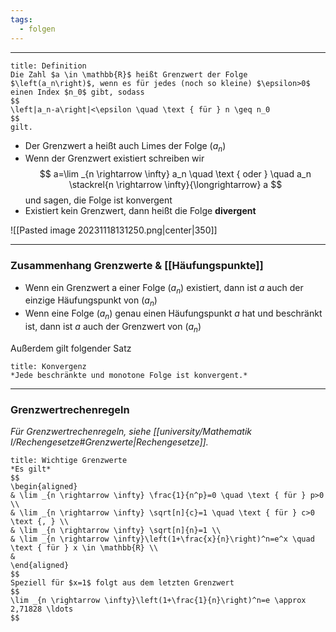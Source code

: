 ```yaml
---
tags:
  - folgen
---
```

***

```ad-important
title: Definition
Die Zahl $a \in \mathbb{R}$ heißt Grenzwert der Folge $\left(a_n\right)$, wenn es für jedes (noch so kleine) $\epsilon>0$ einen Index $n_0$ gibt, sodass
$$
\left|a_n-a\right|<\epsilon \quad \text { für } n \geq n_0
$$
gilt.
```

- Der Grenzwert a heißt auch Limes der Folge $\left(a_n\right)$
- Wenn der Grenzwert existiert schreiben wir
$$
a=\lim _{n \rightarrow \infty} a_n \quad \text { oder } \quad a_n \stackrel{n \rightarrow \infty}{\longrightarrow} a
$$
und sagen, die Folge ist konvergent
- Existiert kein Grenzwert, dann heißt die Folge **divergent**

![[Pasted image 20231118131250.png|center|350]]

***
### Zusammenhang Grenzwerte & [[Häufungspunkte]]

- Wenn ein Grenzwert a einer Folge $\left(a_n\right)$ existiert, dann ist $a$ auch der einzige Häufungspunkt von $\left(a_n\right)$
- Wenn eine Folge $\left(a_n\right)$ genau einen Häufungspunkt $a$ hat und beschränkt ist, dann ist $a$ auch der Grenzwert von $\left(a_n\right)$

Außerdem gilt folgender Satz

```ad-note
title: Konvergenz
*Jede beschränkte und monotone Folge ist konvergent.*
```

***
### Grenzwertrechenregeln
*Für Grenzwertrechenregeln, siehe [[university/Mathematik I/Rechengesetze#Grenzwerte|Rechengesetze]].*

```ad-note
title: Wichtige Grenzwerte
*Es gilt*
$$
\begin{aligned}
& \lim _{n \rightarrow \infty} \frac{1}{n^p}=0 \quad \text { für } p>0 \\
& \lim _{n \rightarrow \infty} \sqrt[n]{c}=1 \quad \text { für } c>0 \text {, } \\
& \lim _{n \rightarrow \infty} \sqrt[n]{n}=1 \\
& \lim _{n \rightarrow \infty}\left(1+\frac{x}{n}\right)^n=e^x \quad \text { für } x \in \mathbb{R} \\
&
\end{aligned}
$$
Speziell für $x=1$ folgt aus dem letzten Grenzwert
$$
\lim _{n \rightarrow \infty}\left(1+\frac{1}{n}\right)^n=e \approx 2,71828 \ldots
$$
```

